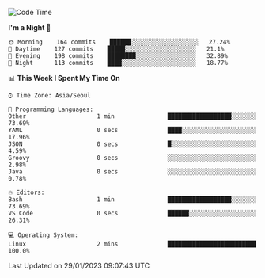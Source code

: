 <!--START_SECTION:waka-->
![Code Time](http://img.shields.io/badge/Code%20Time-1%2C509%20hrs%2026%20mins-blue)

**I'm a Night 🦉** 

```text
🌞 Morning    164 commits    ██████░░░░░░░░░░░░░░░░░░░   27.24% 
🌆 Daytime    127 commits    █████░░░░░░░░░░░░░░░░░░░░   21.1% 
🌃 Evening    198 commits    ████████░░░░░░░░░░░░░░░░░   32.89% 
🌙 Night      113 commits    ████░░░░░░░░░░░░░░░░░░░░░   18.77%

```


📊 **This Week I Spent My Time On** 

```text
⌚︎ Time Zone: Asia/Seoul

💬 Programming Languages: 
Other                    1 min               ██████████████████░░░░░░░   73.69% 
YAML                     0 secs              ████░░░░░░░░░░░░░░░░░░░░░   17.96% 
JSON                     0 secs              █░░░░░░░░░░░░░░░░░░░░░░░░   4.59% 
Groovy                   0 secs              ░░░░░░░░░░░░░░░░░░░░░░░░░   2.98% 
Java                     0 secs              ░░░░░░░░░░░░░░░░░░░░░░░░░   0.78%

🔥 Editors: 
Bash                     1 min               ██████████████████░░░░░░░   73.69% 
VS Code                  0 secs              ██████░░░░░░░░░░░░░░░░░░░   26.31%

💻 Operating System: 
Linux                    2 mins              █████████████████████████   100.0%

```


 Last Updated on 29/01/2023 09:07:43 UTC
<!--END_SECTION:waka-->
